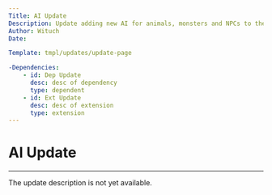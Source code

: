 ```yaml
---
Title: AI Update
Description: Update adding new AI for animals, monsters and NPCs to the game
Author: Wituch
Date:

Template: tmpl/updates/update-page

-Dependencies:
    - id: Dep Update
      desc: desc of dependency
      type: dependent
    - id: Ext Update
      desc: desc of extension
      type: extension
---
```


# AI Update
-----

The update description is not yet available.
